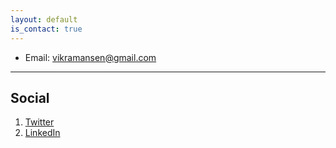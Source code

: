 ```yaml
---
layout: default
is_contact: true
---
```


* Email: [vikramansen@gmail.com](mailto:vikramansen@gmail.com)

---



## Social

1. [Twitter](https://twitter.com/thisisvikraman)
2. [LinkedIn](https://www.linkedin.com/in/vikraman-sen-90a0a5102/)

